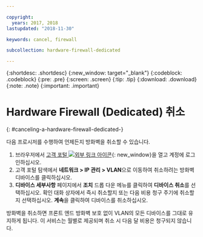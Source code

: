 ```yaml
---

copyright:
  years: 2017, 2018
lastupdated: "2018-11-30"

keywords: cancel, firewall

subcollection: hardware-firewall-dedicated

---
```


{:shortdesc: .shortdesc}
{:new_window: target="_blank"}
{:codeblock: .codeblock}
{:pre: .pre}
{:screen: .screen}
{:tip: .tip}
{:download: .download}
{:note: .note}
{:important: .important}

# Hardware Firewall (Dedicated) 취소
{: #canceling-a-hardware-firewall-dedicated-}

다음 프로시저를 수행하여 언제든지 방화벽을 취소할 수 있습니다.

1. 브라우저에서 [고객 포털 ![외부 링크 아이콘](../../icons/launch-glyph.svg "외부 링크 아이콘")](https://control.softlayer.com/){: new_window}을 열고 계정에 로그인하십시오.
2. 고객 포털 탐색에서 **네트워크 > IP 관리 > VLAN**으로 이동하여 취소하려는 방화벽 디바이스를 클릭하십시오.
3. **디바이스 세부사항** 페이지에서 **조치** 드롭 다운 메뉴를 클릭하여 **디바이스 취소**를 선택하십시오. 확인 대화 상자에서 즉시 취소할지 또는 다음 비용 청구 주기에 취소할지 선택하십시오. **계속**을 클릭하여 디바이스를 취소하십시오.

방화벽을 취소하면 프론트 엔드 방화벽 보호 없이 VLAN의 모든 디바이스를 그대로 유지하게 됩니다. 이 서비스는 월별로 제공되며 취소 시 다음 달 비용은 청구되지 않습니다.
